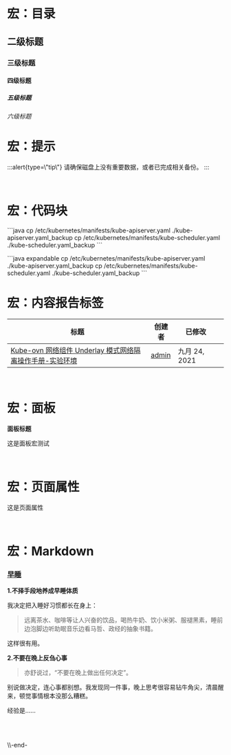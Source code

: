 <br>

# 宏：目录

## 二级标题

### 三级标题

#### 四级标题

##### 五级标题

###### 六级标题

# 宏：提示

:::alert{type=\\"tip\\"}
请确保磁盘上没有重要数据，或者已完成相关备份。
:::

<br>

# 宏：代码块

\`\`\`java
cp /etc/kubernetes/manifests/kube-apiserver.yaml ./kube-apiserver.yaml_backup
cp /etc/kubernetes/manifests/kube-scheduler.yaml ./kube-scheduler.yaml_backup
\`\`\`

\`\`\`java expandable
cp /etc/kubernetes/manifests/kube-apiserver.yaml ./kube-apiserver.yaml_backup
cp /etc/kubernetes/manifests/kube-scheduler.yaml ./kube-scheduler.yaml_backup
\`\`\`

# 宏：内容报告标签

| 标题                                                                             | 创建者                      | 已修改         |   |
| ------------------------------------------------------------------------------ | ------------------------ | ----------- | - |
| [Kube-ovn 网络组件 Underlay 模式网络隔离操作手册-实验环境](/pages/viewpage.action?pageId=950277) | [admin](/display/~admin) | 九月 24, 2021 |   |

<br>

# 宏：面板

**面板标题**

这是面板宏测试

<br>

# 宏：页面属性

这是页面属性

<br>

# 宏：Markdown

### [早睡](#早睡)

**1.不择手段地养成早睡体质**

我决定把入睡好习惯都长在身上：

> 远离茶水、咖啡等让人兴奋的饮品，喝热牛奶、饮小米粥、服褪黑素，睡前边泡脚边听助眠音乐边看马哲、政经的抽象书籍。

这样很有用。

**2.不要在晚上反刍心事**

> 亦舒说过，“不要在晚上做出任何决定”。

别说做决定，连心事都别想。我发现同一件事，晚上思考很容易钻牛角尖，清晨醒来，顿觉事情根本没那么糟糕。

经验是……

<br>

<br>

\\\\-end-
